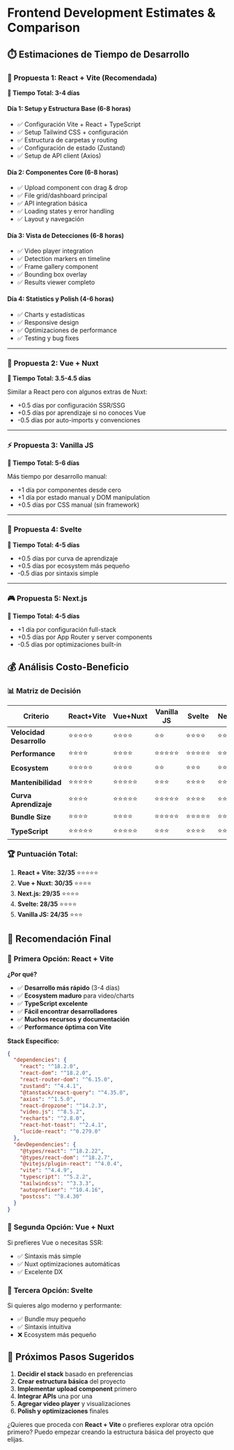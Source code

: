 # Frontend Development Estimates & Comparison

## ⏱️ Estimaciones de Tiempo de Desarrollo

### 🚀 **Propuesta 1: React + Vite (Recomendada)**

**📅 Tiempo Total: 3-4 días**

#### Día 1: Setup y Estructura Base (6-8 horas)
- ✅ Configuración Vite + React + TypeScript
- ✅ Setup Tailwind CSS + configuración
- ✅ Estructura de carpetas y routing
- ✅ Configuración de estado (Zustand)
- ✅ Setup de API client (Axios)

#### Día 2: Componentes Core (6-8 horas)
- ✅ Upload component con drag & drop
- ✅ File grid/dashboard principal
- ✅ API integration básica
- ✅ Loading states y error handling
- ✅ Layout y navegación

#### Día 3: Vista de Detecciones (6-8 horas)
- ✅ Video player integration
- ✅ Detection markers en timeline
- ✅ Frame gallery component
- ✅ Bounding box overlay
- ✅ Results viewer completo

#### Día 4: Statistics y Polish (4-6 horas)
- ✅ Charts y estadísticas
- ✅ Responsive design
- ✅ Optimizaciones de performance
- ✅ Testing y bug fixes

---

### 🎨 **Propuesta 2: Vue + Nuxt**

**📅 Tiempo Total: 3.5-4.5 días**

Similar a React pero con algunos extras de Nuxt:
- +0.5 días por configuración SSR/SSG
- +0.5 días por aprendizaje si no conoces Vue
- -0.5 días por auto-imports y convenciones

---

### ⚡ **Propuesta 3: Vanilla JS**

**📅 Tiempo Total: 5-6 días**

Más tiempo por desarrollo manual:
- +1 día por componentes desde cero
- +1 día por estado manual y DOM manipulation
- +0.5 días por CSS manual (sin framework)

---

### 🚢 **Propuesta 4: Svelte**

**📅 Tiempo Total: 4-5 días**

- +0.5 días por curva de aprendizaje
- +0.5 días por ecosystem más pequeño
- -0.5 días por sintaxis simple

---

### 🎮 **Propuesta 5: Next.js**

**📅 Tiempo Total: 4-5 días**

- +1 día por configuración full-stack
- +0.5 días por App Router y server components
- -0.5 días por optimizaciones built-in

## 💰 Análisis Costo-Beneficio

### 📊 **Matriz de Decisión**

| Criterio | React+Vite | Vue+Nuxt | Vanilla JS | Svelte | Next.js |
|----------|------------|----------|------------|---------|---------|
| **Velocidad Desarrollo** | ⭐⭐⭐⭐⭐ | ⭐⭐⭐⭐ | ⭐⭐ | ⭐⭐⭐⭐ | ⭐⭐⭐ |
| **Performance** | ⭐⭐⭐⭐ | ⭐⭐⭐⭐ | ⭐⭐⭐⭐⭐ | ⭐⭐⭐⭐⭐ | ⭐⭐⭐⭐ |
| **Ecosystem** | ⭐⭐⭐⭐⭐ | ⭐⭐⭐⭐ | ⭐⭐ | ⭐⭐⭐ | ⭐⭐⭐⭐⭐ |
| **Mantenibilidad** | ⭐⭐⭐⭐⭐ | ⭐⭐⭐⭐⭐ | ⭐⭐⭐ | ⭐⭐⭐⭐ | ⭐⭐⭐⭐⭐ |
| **Curva Aprendizaje** | ⭐⭐⭐⭐ | ⭐⭐⭐⭐⭐ | ⭐⭐⭐⭐⭐ | ⭐⭐⭐⭐ | ⭐⭐⭐ |
| **Bundle Size** | ⭐⭐⭐⭐ | ⭐⭐⭐⭐ | ⭐⭐⭐⭐⭐ | ⭐⭐⭐⭐⭐ | ⭐⭐⭐ |
| **TypeScript** | ⭐⭐⭐⭐⭐ | ⭐⭐⭐⭐⭐ | ⭐⭐⭐ | ⭐⭐⭐⭐ | ⭐⭐⭐⭐⭐ |

### 🏆 **Puntuación Total:**
1. **React + Vite: 32/35** ⭐⭐⭐⭐⭐
2. **Vue + Nuxt: 30/35** ⭐⭐⭐⭐
3. **Next.js: 29/35** ⭐⭐⭐⭐
4. **Svelte: 28/35** ⭐⭐⭐⭐
5. **Vanilla JS: 24/35** ⭐⭐⭐

## 🎯 Recomendación Final

### 🥇 **Primera Opción: React + Vite**

**¿Por qué?**
- ✅ **Desarrollo más rápido** (3-4 días)
- ✅ **Ecosystem maduro** para video/charts
- ✅ **TypeScript excelente**
- ✅ **Fácil encontrar desarrolladores**
- ✅ **Muchos recursos y documentación**
- ✅ **Performance óptima con Vite**

**Stack Específico:**
```json
{
  "dependencies": {
    "react": "^18.2.0",
    "react-dom": "^18.2.0",
    "react-router-dom": "^6.15.0",
    "zustand": "^4.4.1",
    "@tanstack/react-query": "^4.35.0",
    "axios": "^1.5.0",
    "react-dropzone": "^14.2.3",
    "video.js": "^8.5.2",
    "recharts": "^2.8.0",
    "react-hot-toast": "^2.4.1",
    "lucide-react": "^0.279.0"
  },
  "devDependencies": {
    "@types/react": "^18.2.22",
    "@types/react-dom": "^18.2.7",
    "@vitejs/plugin-react": "^4.0.4",
    "vite": "^4.4.9",
    "typescript": "^5.2.2",
    "tailwindcss": "^3.3.3",
    "autoprefixer": "^10.4.16",
    "postcss": "^8.4.30"
  }
}
```

### 🥈 **Segunda Opción: Vue + Nuxt**

Si prefieres Vue o necesitas SSR:
- ✅ Sintaxis más simple
- ✅ Nuxt optimizaciones automáticas
- ✅ Excelente DX

### 🥉 **Tercera Opción: Svelte**

Si quieres algo moderno y performante:
- ✅ Bundle muy pequeño
- ✅ Sintaxis intuitiva
- ❌ Ecosystem más pequeño

## 🚀 Próximos Pasos Sugeridos

1. **Decidir el stack** basado en preferencias
2. **Crear estructura básica** del proyecto
3. **Implementar upload component** primero
4. **Integrar APIs** una por una
5. **Agregar video player** y visualizaciones
6. **Polish y optimizaciones** finales

¿Quieres que proceda con **React + Vite** o prefieres explorar otra opción primero? Puedo empezar creando la estructura básica del proyecto que elijas.
